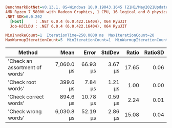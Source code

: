 ``` ini

BenchmarkDotNet=v0.13.1, OS=Windows 10.0.19043.1645 (21H1/May2021Update)
AMD Ryzen 7 5800H with Radeon Graphics, 1 CPU, 16 logical and 8 physical cores
.NET SDK=6.0.202
  [Host]     : .NET 6.0.4 (6.0.422.16404), X64 RyuJIT
  Job-HJILDU : .NET 6.0.4 (6.0.422.16404), X64 RyuJIT

MinInvokeCount=1  IterationTime=250.0000 ms  MaxIterationCount=20  
MaxWarmupIterationCount=5  MinIterationCount=1  MinWarmupIterationCount=1  

```
|                         Method |       Mean |    Error |  StdDev | Ratio | RatioSD |
|------------------------------- |-----------:|---------:|--------:|------:|--------:|
| &#39;Check an assortment of words&#39; | 7,060.0 μs | 66.93 μs | 3.67 μs | 17.65 |    0.06 |
|             &#39;Check root words&#39; |   399.6 μs |  7.84 μs | 1.21 μs |  1.00 |    0.00 |
|          &#39;Check correct words&#39; |   894.6 μs | 10.78 μs | 0.59 μs |  2.24 |    0.01 |
|            &#39;Check wrong words&#39; | 6,030.8 μs | 52.19 μs | 2.86 μs | 15.08 |    0.04 |
